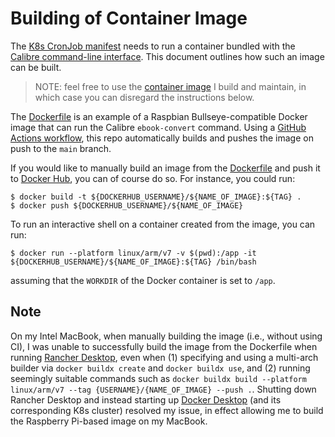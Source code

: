 # Building of Container Image

The [K8s CronJob manifest](../news_fetcher_k8s_cronjob.yml) needs to run a container bundled with the [Calibre command-line interface](https://manual.calibre-ebook.com/generated/en/cli-index.html). This document outlines how such an image can be built.

> NOTE: feel free to use the [container image](https://hub.docker.com/repository/docker/henholm/raspberry-pi-news-fetcher) I build and maintain, in which case you can disregard the instructions below.

The [Dockerfile](../Dockerfile) is an example of a Raspbian Bullseye-compatible Docker image that can run the Calibre `ebook-convert` command. Using a [GitHub Actions workflow](../.github/workflows/build-and-push-image.yml), this repo automatically builds and pushes the image on push to the `main` branch.

If you would like to manually build an image from the [Dockerfile](../Dockerfile) and push it to [Docker Hub](https://hub.docker.com), you can of course do so. For instance, you could run:

```shell
$ docker build -t ${DOCKERHUB_USERNAME}/${NAME_OF_IMAGE}:${TAG} .
$ docker push ${DOCKERHUB_USERNAME}/${NAME_OF_IMAGE}
```

To run an interactive shell on a container created from the image, you can run:

```shell
$ docker run --platform linux/arm/v7 -v $(pwd):/app -it ${DOCKERHUB_USERNAME}/${NAME_OF_IMAGE}:${TAG} /bin/bash
```

assuming that the `WORKDIR` of the Docker container is set to `/app`.

## Note

On my Intel MacBook, when manually building the image (i.e., without using CI), I was unable to successfully build the image from the Dockerfile when running [Rancher Desktop](https://rancherdesktop.io/), even when (1) specifying and using a multi-arch builder via `docker buildx create` and `docker buildx use`, and (2) running seemingly suitable commands such as `docker buildx build --platform linux/arm/v7 --tag {USERNAME}/{NAME_OF_IMAGE} --push .`. Shutting down Rancher Desktop and instead starting up [Docker Desktop](https://www.docker.com/products/docker-desktop/) (and its corresponding K8s cluster) resolved my issue, in effect allowing me to build the Raspberry Pi-based image on my MacBook.